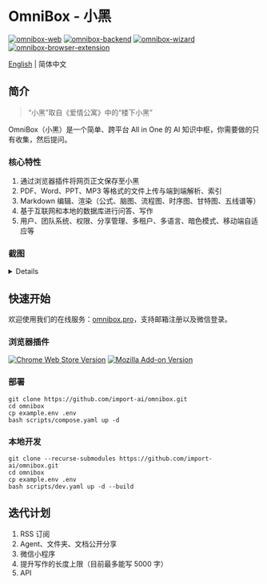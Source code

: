 # OmniBox - 小黑

[![omnibox-web](https://img.shields.io/github/v/release/import-ai/omnibox-web?color=brightgreen&label=Web&sort=semver)](https://github.com/import-ai/omnibox-web/releases)
[![omnibox-backend](https://img.shields.io/github/v/release/import-ai/omnibox-backend?color=blue&label=Backend&sort=semver)](https://github.com/import-ai/omnibox-backend/releases)
[![omnibox-wizard](https://img.shields.io/github/v/release/import-ai/omnibox-wizard?color=orange&label=Wizard&sort=semver)](https://github.com/import-ai/omnibox-wizard/releases)
[![omnibox-browser-extension](https://img.shields.io/github/v/release/import-ai/omnibox-browser-extension?color=yellow&label=Browser%20Extension&sort=semver)](https://github.com/import-ai/omnibox-browser-extension/releases)

[English](./README.md) | 简体中文

## 简介

> “小黑”取自《爱情公寓》中的“楼下小黑”

OmniBox（小黑）是一个简单、跨平台 All in One 的 AI 知识中枢，你需要做的只有收集，然后提问。

### 核心特性

1. 通过浏览器插件将网页正文保存至小黑
2. PDF、Word、PPT、MP3 等格式的文件上传与端到端解析、索引
3. Markdown 编辑、渲染（公式、脑图、流程图、时序图、甘特图、五线谱等）
4. 基于互联网和本地的数据库进行问答、写作
5. 用户、团队系统、权限、分享管理、多租户、多语言、暗色模式、移动端自适应等

### 截图

<details>
<table>
<tr>
<th>功能</th>
<th>源</th>
<th>解析结果</th>
</tr>
<tr>
<td>收藏网页</td>
<td><img src="assets/screenshots/extension/SCR-20250727-uniy.png" alt="Source web"></td>
<td><img src="assets/screenshots/extension/SCR-20250727-srzd.png" alt="Extension parsing result"></td>
</tr>
<tr>
<td rowspan="2">文件解析</td>
<td><a href="assets/example.mp3">example.mp3</a></td>
<td><img src="assets/screenshots/uploads/SCR-20250727-uakj.png"></td>
</tr>
<tr>
<td><img src="assets/screenshots/uploads/SCR-20250727-ujjl.png"></td>
<td><img src="assets/screenshots/uploads/SCR-20250727-uanf.png">
<img src="assets/screenshots/uploads/SCR-20250727-uaoi.png"></td>
</tr>
</table>

<table>
<tr>
<th>功能</th>
<th>截图</th>
</tr>
<tr>
<td>问答</td>
<td><img src="assets/screenshots/chat/SCR-20250727-uder.png"></td>
</tr>
<tr>
<td>写作</td>
<td><img src="assets/screenshots/chat/SCR-20250727-udta.png">
<img src="assets/screenshots/chat/SCR-20250727-uegk.png"></td>
</tr>
<tr>
<td>Markdown</td>
<td><img src="assets/screenshots/markdown/SCR-20250727-ssnr.png">
<img src="assets/screenshots/markdown/SCR-20250727-ssou.png">
<img src="assets/screenshots/markdown/SCR-20250727-sspn.png">
<img src="assets/screenshots/markdown/SCR-20250727-ssqi.png"></td>
</tr>
</table>
</details>

## 快速开始

欢迎使用我们的在线服务：[omnibox.pro](https://www.omnibox.pro)，支持邮箱注册以及微信登录。

### 浏览器插件

[![Chrome Web Store Version](https://img.shields.io/chrome-web-store/v/gckiocdfdaofgabchobljcdimjieookl?label=Google%20Chrome&color=yellow)](https://chromewebstore.google.com/detail/save-to-omnibox/gckiocdfdaofgabchobljcdimjieookl)
[![Mozilla Add-on Version](https://img.shields.io/amo/v/save-to-omnibox?label=Mozilla%20Firefox&color=%23f72f54)
](https://addons.mozilla.org/en-US/firefox/addon/save-to-omnibox/)

### 部署

```shell
git clone https://github.com/import-ai/omnibox.git
cd omnibox
cp example.env .env
bash scripts/compose.yaml up -d
```

### 本地开发

```shell
git clone --recurse-submodules https://github.com/import-ai/omnibox.git
cd omnibox
cp example.env .env
bash scripts/dev.yaml up -d --build
```

## 迭代计划

1. RSS 订阅
2. Agent、文件夹、文档公开分享
3. 微信小程序
4. 提升写作的长度上限（目前最多能写 5000 字）
5. API
